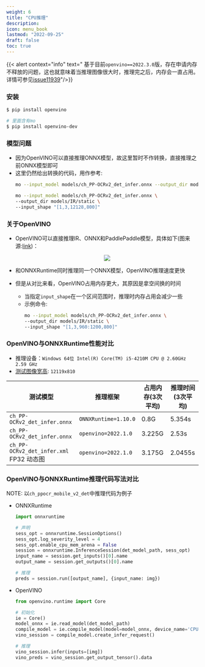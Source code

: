 ```yaml
---
weight: 6
title: "CPU推理"
description:
icon: menu_book
lastmod: "2022-09-25"
draft: false
toc: true
---
```


{{< alert context="info" text=" 基于目前`openvino==2022.3.0`版，存在申请内存不释放的问题，这也就意味着当推理图像很大时，推理完之后，内存会一直占用。详情可参见[issue11939](https://github.com/openvinotoolkit/openvino/issues/11939)"/>}}

### 安装
```bash {linenos=table}
$ pip install openvino

# 里面含有mo
$ pip install openvino-dev
```

### 模型问题
- 因为OpenVINO可以直接推理ONNX模型，故这里暂时不作转换，直接推理之前ONNX模型即可
- 这里仍然给出转换的代码，用作参考:
    ```bash {linenos=table}
    mo --input_model models/ch_PP-OCRv2_det_infer.onnx --output_dir models/IR/

    mo --input_model models/ch_PP-OCRv2_det_infer.onnx \
    --output_dir models/IR/static \
    --input_shape "[1,3,12128,800]"
    ```

### 关于OpenVINO
- OpenVINO可以直接推理IR、ONNX和PaddlePaddle模型，具体如下(图来源:[link](https://docs.openvino.ai/latest/openvino_docs_OV_UG_OV_Runtime_User_Guide.html#doxid-openvino-docs-o-v-u-g-o-v-runtime-user-guide))：

    <div align="center">
        <img src="https://docs.openvino.ai/latest/_images/BASIC_FLOW_IE_C.svg">
    </div>

- 和ONNXRuntime同时推理同一个ONNX模型，OpenVINO推理速度更快
- 但是从对比来看，OpenVINO占用内存更大，其原因是拿空间换的时间
  - 当指定`input_shape`在一个区间范围时，推理时内存占用会减少一些
  - 示例命令:
    ```bash {linenos=table}
    mo --input_model models/ch_PP-OCRv2_det_infer.onnx \
    --output_dir models/IR/static \
    --input_shape "[1,3,960:1200,800]"
    ```

### OpenVINO与ONNXRuntime性能对比
- 推理设备：`Windows 64位 Intel(R) Core(TM) i5-4210M CPU @ 2.60GHz   2.59 GHz`
- [测试图像宽高](https://drive.google.com/file/d/1iJcGvOVIdUlyOS52bBdvO8uzx8QORo5M/view?usp=sharing): `12119x810`

| 测试模型                             | 推理框架             | 占用内存(3次平均) | 推理时间(3次平均) |
| ------------------------------------ | -------------------- | ----------------- | ----------------- |
| `ch_PP-OCRv2_det_infer.onnx`         | `ONNXRuntime=1.10.0` | 0.8G              | 5.354s            |
| `ch_PP-OCRv2_det_infer.onnx`         | `openvino=2022.1.0`  | 3.225G            | 2.53s             |
| `ch_PP-OCRv2_det_infer.xml` FP32 动态图 | `openvino=2022.1.0`  | 3.175G            | 2.0455s           |


### OpenVINO与ONNXRuntime推理代码写法对比
NOTE: 以`ch_ppocr_mobile_v2_det`中推理代码为例子
- ONNXRuntime
    ```python {linenos=table}
    import onnxruntime

    # 声明
    sess_opt = onnxruntime.SessionOptions()
    sess_opt.log_severity_level = 4
    sess_opt.enable_cpu_mem_arena = False
    session = onnxruntime.InferenceSession(det_model_path, sess_opt)
    input_name = session.get_inputs()[0].name
    output_name = session.get_outputs()[0].name

    # 推理
    preds = session.run([output_name], {input_name: img})
    ```
- OpenVINO
    ```python {linenos=table}
    from openvino.runtime import Core

    # 初始化
    ie = Core()
    model_onnx = ie.read_model(det_model_path)
    compile_model = ie.compile_model(model=model_onnx, device_name='CPU')
    vino_session = compile_model.create_infer_request()

    # 推理
    vino_session.infer(inputs=[img])
    vino_preds = vino_session.get_output_tensor().data
    ```
